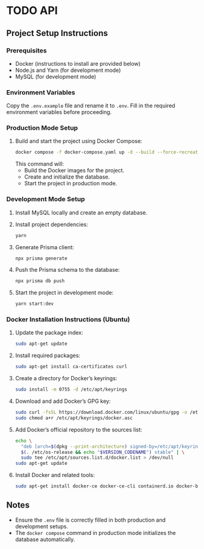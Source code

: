 # TODO API

## Project Setup Instructions

### Prerequisites

- Docker (instructions to install are provided below)
- Node.js and Yarn (for development mode)
- MySQL (for development mode)

### Environment Variables

Copy the `.env.example` file and rename it to `.env`. Fill in the required environment variables before proceeding.

### Production Mode Setup

1. Build and start the project using Docker Compose:
   ```bash
   docker compose -f docker-compose.yaml up -d --build --force-recreate
   ```
   This command will:
   - Build the Docker images for the project.
   - Create and initialize the database.
   - Start the project in production mode.

### Development Mode Setup

1. Install MySQL locally and create an empty database.

2. Install project dependencies:

   ```bash
   yarn
   ```

3. Generate Prisma client:

   ```bash
   npx prisma generate
   ```

4. Push the Prisma schema to the database:

   ```bash
   npx prisma db push
   ```

5. Start the project in development mode:
   ```bash
   yarn start:dev
   ```

### Docker Installation Instructions (Ubuntu)

1. Update the package index:

   ```bash
   sudo apt-get update
   ```

2. Install required packages:

   ```bash
   sudo apt-get install ca-certificates curl
   ```

3. Create a directory for Docker’s keyrings:

   ```bash
   sudo install -m 0755 -d /etc/apt/keyrings
   ```

4. Download and add Docker’s GPG key:

   ```bash
   sudo curl -fsSL https://download.docker.com/linux/ubuntu/gpg -o /etc/apt/keyrings/docker.asc
   sudo chmod a+r /etc/apt/keyrings/docker.asc
   ```

5. Add Docker’s official repository to the sources list:

   ```bash
   echo \
     "deb [arch=$(dpkg --print-architecture) signed-by=/etc/apt/keyrings/docker.asc] https://download.docker.com/linux/ubuntu \
     $(. /etc/os-release && echo "$VERSION_CODENAME") stable" | \
     sudo tee /etc/apt/sources.list.d/docker.list > /dev/null
   sudo apt-get update
   ```

6. Install Docker and related tools:
   ```bash
   sudo apt-get install docker-ce docker-ce-cli containerd.io docker-buildx-plugin docker-compose-plugin
   ```

## Notes

- Ensure the `.env` file is correctly filled in both production and development setups.
- The `docker compose` command in production mode initializes the database automatically.
